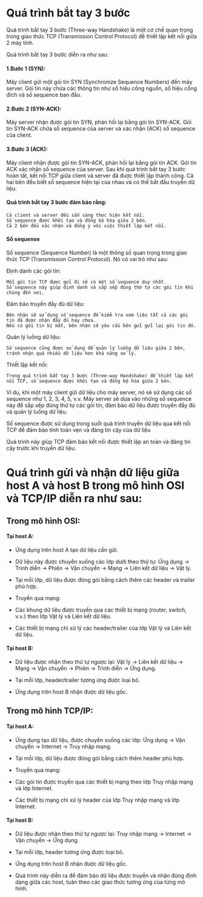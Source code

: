 # Quá trình bắt tay 3 bước

Quá trình bắt tay 3 bước (Three-way Handshake) là một cơ chế quan trọng trong giao thức TCP (Transmission Control Protocol) để thiết lập kết nối giữa 2 máy tính.

Quá trình bắt tay 3 bước diễn ra như sau:

#### 1.Bước 1 (SYN):

Máy client gửi một gói tin SYN (Synchronize Sequence Numbers) đến máy server.
Gói tin này chứa các thông tin như số hiệu cổng nguồn, số hiệu cổng đích và số sequence ban đầu.

#### 2.Bước 2 (SYN-ACK):

Máy server nhận được gói tin SYN, phản hồi lại bằng gói tin SYN-ACK.
Gói tin SYN-ACK chứa số sequence của server và xác nhận (ACK) số sequence của client.

#### 3.Bước 3 (ACK):

Máy client nhận được gói tin SYN-ACK, phản hồi lại bằng gói tin ACK.
Gói tin ACK xác nhận số sequence của server.
Sau khi quá trình bắt tay 3 bước hoàn tất, kết nối TCP giữa client và server đã được thiết lập thành công. Cả hai bên đều biết số sequence hiện tại của nhau và có thể bắt đầu truyền dữ liệu.

#### Quá trình bắt tay 3 bước đảm bảo rằng:

    Cả client và server đều sẵn sàng thực hiện kết nối.
    Số sequence được khởi tạo và đồng bộ hóa giữa 2 bên.
    Cả 2 bên đều xác nhận và đồng ý với việc thiết lập kết nối.

#### Số sequense

Số sequence (Sequence Number) là một thông số quan trọng trong giao thức TCP (Transmission Control Protocol). Nó có vai trò như sau:

Định danh các gói tin:

    Mỗi gói tin TCP được gửi đi sẽ có một số sequence duy nhất.
    Số sequence này giúp định danh và sắp xếp đúng thứ tự các gói tin khi chúng đến nơi.

Đảm bảo truyền đầy đủ dữ liệu:

    Bên nhận sẽ sử dụng số sequence để kiểm tra xem liệu tất cả các gói tin đã được nhận đầy đủ hay chưa.
    Nếu có gói tin bị mất, bên nhận sẽ yêu cầu bên gửi gửi lại gói tin đó.

Quản lý luồng dữ liệu:

    Số sequence cũng được sử dụng để quản lý luồng dữ liệu giữa 2 bên, tránh nhận quá nhiều dữ liệu hơn khả năng xử lý.

Thiết lập kết nối:

    Trong quá trình bắt tay 3 bước (Three-way Handshake) để thiết lập kết nối TCP, số sequence được khởi tạo và đồng bộ hóa giữa 2 bên.

Ví dụ, khi một máy client gửi dữ liệu cho máy server, nó sẽ sử dụng các số sequence như 1, 2, 3, 4, 5, v.v. Máy server sẽ dựa vào những số sequence này để sắp xếp đúng thứ tự các gói tin, đảm bảo dữ liệu được truyền đầy đủ và quản lý luồng dữ liệu.

Số sequence được sử dụng trong suốt quá trình truyền dữ liệu qua kết nối TCP để đảm bảo tính toàn vẹn và đáng tin cậy của dữ liệu

Quá trình này giúp TCP đảm bảo kết nối được thiết lập an toàn và đáng tin cậy trước khi truyền dữ liệu.

# Quá trình gửi và nhận dữ liệu giữa host A và host B trong mô hình OSI và TCP/IP diễn ra như sau:

## Trong mô hình OSI:

#### Tại host A:

  + Ứng dụng trên host A tạo dữ liệu cần gửi.

  + Dữ liệu này được chuyển xuống các lớp dưới theo thứ tự: Ứng dụng -> Trình diễn -> Phiên -> Vận chuyển -> Mạng -> Liên kết dữ liệu -> Vật lý.

  + Tại mỗi lớp, dữ liệu được đóng gói bằng cách thêm các header và trailer phù hợp.

  + Truyền qua mạng:

  + Các khung dữ liệu được truyền qua các thiết bị mạng (router, switch, v.v.) theo lớp Vật lý và Liên kết dữ liệu.

  + Các thiết bị mạng chỉ xử lý các header/trailer của lớp Vật lý và Liên kết dữ liệu.

#### Tại host B:

  + Dữ liệu được nhận theo thứ tự ngược lại: Vật lý -> Liên kết dữ liệu -> Mạng -> Vận chuyển -> Phiên -> Trình diễn -> Ứng dụng.

  + Tại mỗi lớp, header/trailer tương ứng được loại bỏ.

  + Ứng dụng trên host B nhận được dữ liệu gốc.

## Trong mô hình TCP/IP:

#### Tại host A:

  + Ứng dụng tạo dữ liệu, được chuyển xuống các lớp: Ứng dụng -> Vận chuyển -> Internet -> Truy nhập mạng.

  + Tại mỗi lớp, dữ liệu được đóng gói bằng cách thêm header phù hợp.

  + Truyền qua mạng:

  + Các gói tin được truyền qua các thiết bị mạng theo lớp Truy nhập mạng và lớp Internet.

  + Các thiết bị mạng chỉ xử lý header của lớp Truy nhập mạng và lớp Internet.

#### Tại host B:

  + Dữ liệu được nhận theo thứ tự ngược lại: Truy nhập mạng -> Internet -> Vận chuyển -> Ứng dụng.

  + Tại mỗi lớp, header tương ứng được loại bỏ.

  + Ứng dụng trên host B nhận được dữ liệu gốc.

  + Quá trình này diễn ra để đảm bảo dữ liệu được truyền và nhận đúng định dạng giữa các host, tuân theo các giao thức tương ứng của từng mô hình.